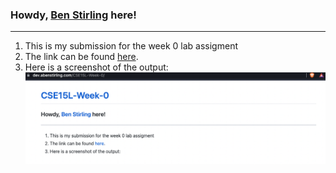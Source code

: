### Howdy, [Ben Stirling](https://github.com/abenstirling) here! 
---
1. This is my submission for the week 0 lab assigment
2. The link can be found [here](https://dev.abenstirling.com/CSE15L-Week-0/).
3. Here is a screenshot of the output:
   ![](./snip.png)
